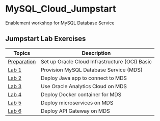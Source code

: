 # MySQL_Cloud_Jumpstart
Enablement workshop for MySQL Database Service

## Jumpstart Lab Exercises
|Topics|Description|
|----|----|
| [Preparation](Prep) | Set up Oracle Cloud Infrastructure (OCI) Basic 
| [Lab 1](Lab1) | Provision MySQL Database Service (MDS)
| [Lab 2](Lab2) | Deploy Java app to connect to MDS
| [Lab 3](Lab3) | Use Oracle Analytics Cloud on MDS
| [Lab 4](Lab4) | Deploy Docker container for MDS
| [Lab 5](Lab5) | Deploy microservices on MDS
| [Lab 6](Lab6) | Deploy API Gateway on MDS
